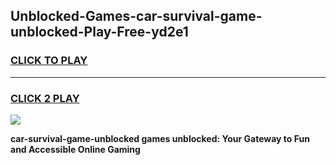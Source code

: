 
## Unblocked-Games-car-survival-game-unblocked-Play-Free-yd2e1
<h3>
<a href="https://premium76.site?title=car-survival-game-unblocked&ref=20A">CLICK TO PLAY</a></h3>
<hr>

<h3>
<a href="https://premium76.site?title=car-survival-game-unblocked&ref=20A">CLICK 2 PLAY</a>
  
</h3>

<a href="https://premium76.site?title=car-survival-game-unblocked&ref=20A"><img src="https://clearcache.store/games.png"></a>


**car-survival-game-unblocked games unblocked: Your Gateway to Fun and Accessible Online Gaming**

